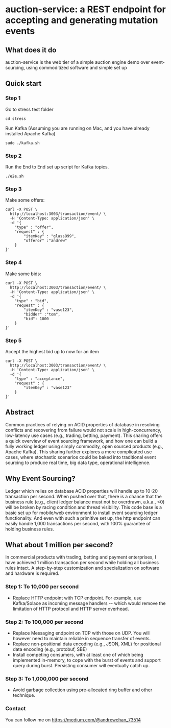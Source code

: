 # auction-service: a REST endpoint for accepting and generating mutation events

## What does it do

auction-service is the web tier of a simple auction engine demo over event-sourcing, using commoditized software and simple set up

## Quick start

### Step 1

Go to stress test folder
```
cd stress
```

Run Kafka (Assuming you are running on Mac, and you have already installed Apache Kafka)
```
sudo ./kafka.sh
```

### Step 2

Run the End to End set up script for Kafka topics.
```
./e2e.sh
```

### Step 3 
Make some offers:
```
curl -X POST \
  http://localhost:3003/transaction/event/ \
  -H 'Content-Type: application/json' \
  -d '{
	"type" : "offer",
    "request" : {
        "itemKey" : "glass999",
        "offeror" :"andrew"
    }
}'
```

### Step 4
Make some bids:
```
curl -X POST \
  http://localhost:3003/transaction/event/ \
  -H 'Content-Type: application/json' \
  -d '{
	"type" : "bid",
    "request" : {
        "itemKey" : "vase123",
        "bidder" :"tom",
        "bid": 1000
    }
}'
```

### Step 5
Accept the highest bid up to now for an item
```
curl -X POST \
  http://localhost:3003/transaction/event/ \
  -H 'Content-Type: application/json' \
  -d '{
	"type" : "acceptance",
    "request" : {
        "itemKey" : "vase123"
    }
}'
```


## Abstract

Common practices of relying on ACID properties of database in resolving conflicts and recovering from failure would not scale in high-concurrency, low-latency use cases (e.g., trading, betting, payment).
This sharing offers a quick overview of event sourcing framework, and how one can build a fully working ledger using simply commodity, open sourced products (e.g., Apache Kafka).
This sharing further explores a more complicated use cases, where stochastic scenarios could be baked into traditional event sourcing to produce real time, big data type, operational intelligence. 

## Why Event Sourcing?
Ledger which relies on database ACID properties will handle up to 10-20 transaction per second. When pushed over that, there is a chance that the business rule (e.g., client ledger balance must not be overdrawn, a.k.a., <0) will be broken by racing condition and thread visibility.
This code base is a basic set up for mobile/web environment to install event sourcing ledger functionality. And even with such a primitive set up, the http endpoint can easily handle 1,000 transactions per second, with 100% guarantee of holding business rules.

## What about 1 million per second?
In commercial products with trading, betting and payment enterprises, I have achieved 1 million transaction per second while holding all business rules intact.  A step-by-step customization and specialization on software and hardware is required.

### Step 1: To 10,000 per second
* Replace HTTP endpoint with TCP endpoint. For example, use Kafka/Solace as incoming message handlers -- which would remove the limitation of HTTP protocol and HTTP server overhead.

### Step 2: To 100,000 per second
* Replace Messaging endpoint on TCP with those on UDP.  You will however need to maintain reliable in sequence transfer of events.
* Replace non-positional data encoding (e.g., JSON, XML) for positional data encoding (e.g., protobuf, SBE)
* Install competing consumers, with at least one of which being implemented in-memory, to cope with the burst of events and support query during burst. Persisting consumer will eventually catch up.

### Step 3: To 1,000,000 per second
* Avoid garbage collection using pre-allocated ring buffer and other technique.

### Contact
You can follow me on https://medium.com/@andrewchan_73514


